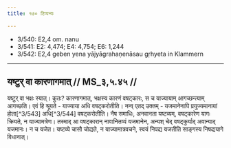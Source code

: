 ```yaml
---
title: १७० टिप्पन्यः

---
```

- 3/540: E2,4 om. nanu
- 3/541: E2: 4,474; E4: 4,754; E6: 1,244
- 3/542: E2,4 geben yena yājyāgrahaṇenāsau gṛhyeta in Klammern

____________________________________________


## यष्टुर् वा कारणागमात् // MS_३,५.४५ //

यष्टुर् वा भक्षः स्यात्। कुतः? कारणागमात्, भक्षस्य कारणं वषट्कारः, स च याज्यायाम् आगच्छन्त्याम् आगच्छति। एवं हि श्रूयते - याज्याया अधि वषट्करोतीति।
नन्व् एतद् उक्तम् - यजमानेनापि प्रयुज्यमानायां होता[^3/543] अधि[^3/544] वषट्करोतीति। नैष समाधिः, अनवानता यष्टव्यम्, वषट्कारेण यागः क्रियते, न याज्यामत्रेण। तस्माद् आ वषट्कारान् नावानितव्यं यजमानेन, अन्यश् चेद् वषट्कुर्याद् अवान्याद् यजमानः। न च यजेत। यष्टव्ये चासौ चोद्यते, न याज्यामात्रवचने, स्वयं निपद्य यजतीति साङ्गस्य निषद्ययागे विधानात्।
